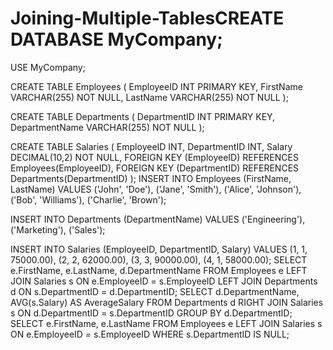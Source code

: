 # Joining-Multiple-TablesCREATE DATABASE MyCompany;

USE MyCompany;

CREATE TABLE Employees (
  EmployeeID INT PRIMARY KEY,
  FirstName VARCHAR(255) NOT NULL,
  LastName VARCHAR(255) NOT NULL
);

CREATE TABLE Departments (
  DepartmentID INT PRIMARY KEY,
  DepartmentName VARCHAR(255) NOT NULL
);

CREATE TABLE Salaries (
  EmployeeID INT,
  DepartmentID INT,
  Salary DECIMAL(10,2) NOT NULL,
  FOREIGN KEY (EmployeeID) REFERENCES Employees(EmployeeID),
  FOREIGN KEY (DepartmentID) REFERENCES Departments(DepartmentID)
);
INSERT INTO Employees (FirstName, LastName)
VALUES ('John', 'Doe'),
       ('Jane', 'Smith'),
       ('Alice', 'Johnson'),
       ('Bob', 'Williams'),
       ('Charlie', 'Brown');

INSERT INTO Departments (DepartmentName)
VALUES ('Engineering'),
       ('Marketing'),
       ('Sales');

INSERT INTO Salaries (EmployeeID, DepartmentID, Salary)
VALUES (1, 1, 75000.00),
       (2, 2, 62000.00),
       (3, 3, 90000.00),
       (4, 1, 58000.00);
SELECT e.FirstName, e.LastName, d.DepartmentName
FROM Employees e
LEFT JOIN Salaries s ON e.EmployeeID = s.EmployeeID
LEFT JOIN Departments d ON s.DepartmentID = d.DepartmentID;
SELECT d.DepartmentName, AVG(s.Salary) AS AverageSalary
FROM Departments d
RIGHT JOIN Salaries s ON d.DepartmentID = s.DepartmentID
GROUP BY d.DepartmentID;
SELECT e.FirstName, e.LastName
FROM Employees e
LEFT JOIN Salaries s ON e.EmployeeID = s.EmployeeID
WHERE s.DepartmentID IS NULL;

